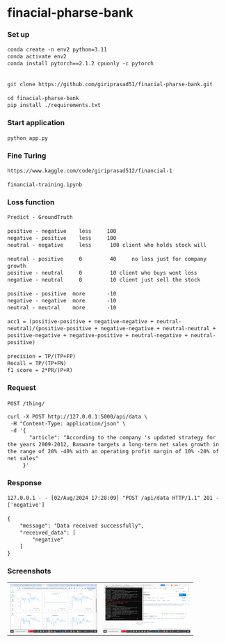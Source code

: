 # finacial-pharse-bank

### Set up
    conda create -n env2 python=3.11
    conda activate env2
    conda install pytorch==2.1.2 cpuonly -c pytorch


    git clone https://github.com/giriprasad51/finacial-pharse-bank.git

    cd finacial-pharse-bank
    pip install ./requirements.txt

### Start application
    python app.py

### Fine Turing
    https://www.kaggle.com/code/giriprasad512/financial-1

    financial-training.ipynb

### Loss function
    Predict - GroundTruth

    positive - negative    less     100
    negative - positive    less     100
    neutral - negative     less      100 client who holds stock will 

    neutral - positive     0         40     no loss just for company growth
    positive - neutral     0         10	client who buys wont loss 
    negative - neutral     0         10	client just sell the stock

    positive - positive  more       -10
    negative - negative  more       -10
    neutral - neutral    more       -10

    acc1 = (positive-positive + negative-negative + neutral-neutral)/(positive-positive + negative-negative + neutral-neutral + positive-negative + negative-positive + neutral-negative + neutral-positive)

    precision = TP/(TP+FP)
    Recall = TP/(TP+FN)
    f1 score = 2*PR/(P+R)

### Request

`POST /thing/`

    curl -X POST http://127.0.0.1:5000/api/data \
     -H "Content-Type: application/json" \
     -d '{
           "article": "According to the company 's updated strategy for the years 2009-2012, Basware targets a long-term net sales growth in the range of 20% -40% with an operating profit margin of 10% -20% of net sales"
         }'


### Response

    127.0.0.1 - - [02/Aug/2024 17:28:09] "POST /api/data HTTP/1.1" 201 -
    ['negative']

    {
        "message": "Data received successfully",
        "received_data": [
            "negative"
        ]
    }

### Screenshots
<table>
<tr>
    <td><img src="Screenshot (68).png" alt="Image 1" width="200"/></td>
    <td><img src="Screenshot (69).png" alt="Image 2" width="200"/></td>
</tr>
</table>